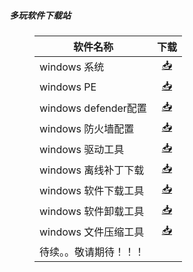 ##### 多玩软件下载站
<html>
<head>
<meta charset='UTF-8'><meta name='viewport' content='width=device-width initial-scale=1'>
</head>
<body><figure><table>
<thead>
<tr><th>软件名称</th><th style='text-align:center;' >下载</th></tr></thead>
<tbody><tr><td>windows 系统</td><td style='text-align:center;' ><a href='https://netlinkbuilder.github.io/storedownload/windows%E7%B3%BB%E7%BB%9F'>📥</a></td></tr><tr><td>windows PE</td><td style='text-align:center;' ><a href='https://github.com/netlinkbuilder/storedownload/blob/5342aafc599f27b6e40f27539176189e16bc35d3/windowsPE.md'>📥</a></td></tr><tr><td>windows defender配置</td><td style='text-align:center;' ><a href='https://mp.weixin.qq.com/s/wteZa11xBB421qE_b_SD8w'>📥</a></td></tr><tr><td>windows 防火墙配置</td><td style='text-align:center;' ><a href='https://mp.weixin.qq.com/s/FmWjIiGbs_2f5dvbVm7Btw'>📥</a></td></tr><tr><td>windows 驱动工具</td><td style='text-align:center;' ><a href='https://github.com/netlinkbuilder/storedownload/blob/gh-pages/windows%E9%A9%B1%E5%8A%A8%E5%B7%A5%E5%85%B7.md'>📥</a></td></tr><tr><td>windows 离线补丁下载</td><td style='text-align:center;' ><a href='https://www.catalog.update.microsoft.com/Home.aspx'>📥</a></td></tr><tr><td>windows 软件下载工具</td><td style='text-align:center;' ><a href='https://github.com/netlinkbuilder/storedownload/blob/9f96247e8e46c84191619469e1e03d7d0659e9f0/windows%E8%BD%AF%E4%BB%B6%E4%B8%8B%E8%BD%BD%E5%B7%A5%E5%85%B7.md'>📥</a></td></tr><tr><td>windows 软件卸载工具</td><td style='text-align:center;' ><a href='https://github.com/netlinkbuilder/storedownload/blob/9f96247e8e46c84191619469e1e03d7d0659e9f0/windows%E8%BD%AF%E4%BB%B6%E5%8D%B8%E8%BD%BD%E5%B7%A5%E5%85%B7.md'>📥</a></td></tr><tr><td>windows 文件压缩工具</td><td style='text-align:center;' ><a href='https://github.com/netlinkbuilder/storedownload/blob/9f96247e8e46c84191619469e1e03d7d0659e9f0/windows%E6%96%87%E4%BB%B6%E5%8E%8B%E7%BC%A9%E5%B7%A5%E5%85%B7.md'>📥</a></td></tr><tr><td>待续。。敬请期待！！！</td><td style='text-align:center;' >&nbsp;</td></tr></tbody>
</table></figure>
<p>&nbsp;</p>
</body>
</html>
